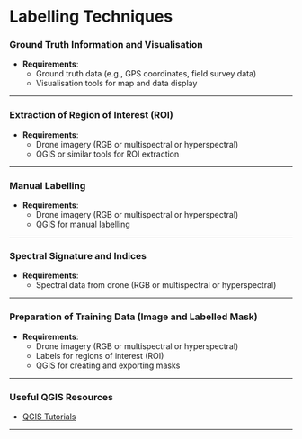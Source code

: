 # Labelling Techniques

### **Ground Truth Information and Visualisation**
- **Requirements**: 
  - Ground truth data (e.g., GPS coordinates, field survey data)
  - Visualisation tools for map and data display
---

### **Extraction of Region of Interest (ROI)**
- **Requirements**:
  - Drone imagery (RGB or multispectral or hyperspectral)
  - QGIS or similar tools for ROI extraction
---

### **Manual Labelling**
- **Requirements**:
  - Drone imagery (RGB or multispectral or hyperspectral)
  - QGIS for manual labelling
---

### **Spectral Signature and Indices**
- **Requirements**: 
  - Spectral data from drone (RGB or multispectral or hyperspectral)
---

### **Preparation of Training Data (Image and Labelled Mask)**
- **Requirements**: 
  - Drone imagery (RGB or multispectral or hyperspectral)
  - Labels for regions of interest (ROI)
  - QGIS for creating and exporting masks
---

### **Useful QGIS Resources**
- [QGIS Tutorials](https://www.qgistutorials.com/)
---

